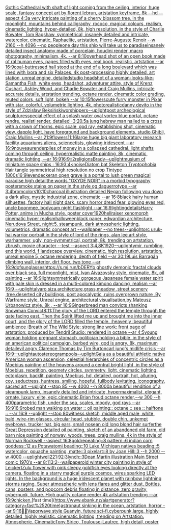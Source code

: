 [Gothic Cathedral  with shaft of light coming from the ceiling, interior, huge scale, fantasy concept art by florent lebrun, artstation keyframe, 8k --hd --aspect 4:3](https://www.ebank.nz/aiartgenerator?category=Gothic%2520Cathedral%2520%2520with%2520shaft%2520of%2520light%2520coming%2520from%2520the%2520ceiling%2C%2520interior%2C%2520huge%2520scale%2C%2520fantasy%2520concept%2520art%2520by%2520florent%2520lebrun%2C%2520artstation%2520keyframe%2C%25208k%2520--hd%2520--aspect%25204%3A3)[a very intricate painting of a cherry blossom tree, in the moonlight, mountains behind calligraphy, rococo, magical colours, realism, cinematic lighting, hyper-detailed, 8k, high resolution, in the style of Charlie Bowater, Tom Bagshaw, symmetrical, insanely detailed and intricate, watercolor, cinematic, Raphaelite, artstation, Pierre-Auguste Renoir --w 2160 --h 4096 --no people](https://www.ebank.nz/aiartgenerator?category=a%2520very%2520intricate%2520painting%2520of%2520a%2520cherry%2520blossom%2520tree%2C%2520in%2520the%2520moonlight%2C%2520mountains%2520behind%2520calligraphy%2C%2520rococo%2C%2520magical%2520colours%2C%2520realism%2C%2520cinematic%2520lighting%2C%2520hyper-detailed%2C%25208k%2C%2520high%2520resolution%2C%2520in%2520the%2520style%2520of%2520Charlie%2520Bowater%2C%2520Tom%2520Bagshaw%2C%2520symmetrical%2C%2520insanely%2520detailed%2520and%2520intricate%2C%2520watercolor%2C%2520cinematic%2C%2520Raphaelite%2C%2520artstation%2C%2520Pierre-Auguste%2520Renoir%2520--w%25202160%2520--h%25204096%2520--no%2520people)[one day this ship will take us to paradise](https://www.ebank.nz/aiartgenerator?category=one%2520day%2520this%2520ship%2520will%2520take%2520us%2520to%2520paradise)[insanely detailed insect anatomy made of porcelain, houdini render, macro photography, minimalism, 4k. --ar 8:10](https://www.ebank.nz/aiartgenerator?category=insanely%2520detailed%2520insect%2520anatomy%2520made%2520of%2520porcelain%2C%2520houdini%2520render%2C%2520macro%2520photography%2C%2520minimalism%2C%25204k.%2520--ar%25208%3A10)[overhead shot of an open book made of ral human eyes, pages filled with eyes, real book, realistic, artstation --ar 16:9](https://www.ebank.nz/aiartgenerator?category=overhead%2520shot%2520of%2520an%2520open%2520book%2520made%2520of%2520ral%2520human%2520eyes%2C%2520pages%2520filled%2520with%2520eyes%2C%2520real%2520book%2C%2520realistic%2C%2520artstation%2520--ar%252016%3A9)[coal-buttressed hall stood at the end of a long boulevard which was lined with Ixora and six Palaces, 4k post-processing highly detailed, art station, unreal engine, detailed](https://www.ebank.nz/aiartgenerator?category=coal-buttressed%2520hall%2520stood%2520at%2520the%2520end%2520of%2520a%2520long%2520boulevard%2520which%2520was%2520lined%2520with%2520Ixora%2520and%2520six%2520Palaces%2C%25204k%2520post-processing%2520highly%2520detailed%2C%2520art%2520station%2C%2520unreal%2520engine%2C%2520detailed)[studio headshot of a woman-looks-like-Samantha Fish, white eyes, headshot, adventurer attire, style of Krenz Cushart, Ashley Wood, and Charlie Bowater and Craig Mullins, intricate accurate details, artstation trending, octane render, cinematic color grading, muted colors, soft light, bokeh --ar 10:15](https://www.ebank.nz/aiartgenerator?category=studio%2520headshot%2520of%2520a%2520woman-looks-like-Samantha%2520Fish%2C%2520white%2520eyes%2C%2520headshot%2C%2520adventurer%2520attire%2C%2520style%2520of%2520Krenz%2520Cushart%2C%2520Ashley%2520Wood%2C%2520and%2520Charlie%2520Bowater%2520and%2520Craig%2520Mullins%2C%2520intricate%2520accurate%2520details%2C%2520artstation%2520trending%2C%2520octane%2520render%2C%2520cinematic%2520color%2520grading%2C%2520muted%2520colors%2C%2520soft%2520light%2C%2520bokeh%2520--ar%252010%3A15)[flowers](https://www.ebank.nz/aiartgenerator?category=flowers)[cute furry monster in Pixar with star, colorful, volumetric lighting, 4k, photorealistic](https://www.ebank.nz/aiartgenerator?category=cute%2520furry%2520monster%2520in%2520Pixar%2520with%2520star%2C%2520colorful%2C%2520volumetric%2520lighting%2C%25204k%2C%2520photorealistic)[danny devito in the style of Zdzisław Beksiński](https://www.ebank.nz/aiartgenerator?category=danny%2520devito%2520in%2520the%2520style%2520of%2520Zdzis%C5%82aw%2520Beksi%C5%84ski)[worshippers](https://www.ebank.nz/aiartgenerator?category=worshippers)[--uplight](https://www.ebank.nz/aiartgenerator?category=--uplight)[post archeological sculptures](https://www.ebank.nz/aiartgenerator?category=post%2520archeological%2520sculptures)[special effect of a splash water oval vortex blue portal, octane rendre, realisti render, detailed -](https://www.ebank.nz/aiartgenerator?category=special%2520effect%2520of%2520a%2520splash%2520water%2520oval%2520vortex%2520blue%2520portal%2C%2520octane%2520rendre%2C%2520realisti%2520render%2C%2520detailed%2520-)[3:2](https://www.ebank.nz/aiartgenerator?category=3%3A2)[0.5](https://www.ebank.nz/aiartgenerator?category=0.5)[a jung hebrew man nailed to a cross with a crown of thorns. epic scale, god ray, establishing shot, cinematic view, dapple light, have foreground and background elements, studio Ghibli, Craig Mullins --ar 21:9](https://www.ebank.nz/aiartgenerator?category=a%2520jung%2520hebrew%2520man%2520nailed%2520to%2520a%2520cross%2520with%2520a%2520crown%2520of%2520thorns.%2520epic%2520scale%2C%2520god%2520ray%2C%2520establishing%2520shot%2C%2520cinematic%2520view%2C%2520dapple%2520light%2C%2520have%2520foreground%2520and%2520background%2520elements%2C%2520studio%2520Ghibli%2C%2520Craig%2520Mullins%2520--ar%252021%3A9)[flowers](https://www.ebank.nz/aiartgenerator?category=flowers)[11:16](https://www.ebank.nz/aiartgenerator?category=11%3A16)[large huge big giant laboratory research facility aquariums aliens, sciencetists, glowing iridescent --ar 16:9](https://www.ebank.nz/aiartgenerator?category=large%2520huge%2520big%2520giant%2520laboratory%2520research%2520facility%2520aquariums%2520aliens%2C%2520sciencetists%2C%2520glowing%2520iridescent%2520--ar%252016%3A9)[nouveau](https://www.ebank.nz/aiartgenerator?category=nouveau)[render](https://www.ebank.nz/aiartgenerator?category=render)[piles of money in a collapsed cathedral, light shafts coming through ceiling, hyperrealistic matte painting, 8k, cinematic, dramatic lighting, --ar 16:9](https://www.ebank.nz/aiartgenerator?category=piles%2520of%2520money%2520in%2520a%2520collapsed%2520cathedral%2C%2520light%2520shafts%2520coming%2520through%2520ceiling%2C%2520hyperrealistic%2520matte%2520painting%2C%25208k%2C%2520cinematic%2C%2520dramatic%2520lighting%2C%2520--ar%252016%3A9)[16:9](https://www.ebank.nz/aiartgenerator?category=16%3A9)[::2](https://www.ebank.nz/aiartgenerator?category=%3A%3A2)[religions](https://www.ebank.nz/aiartgenerator?category=religions)[Brady](https://www.ebank.nz/aiartgenerator?category=Brady)[--uplight](https://www.ebank.nz/aiartgenerator?category=--uplight)[musium of miniature space ships : 16:9](https://www.ebank.nz/aiartgenerator?category=musium%2520of%2520miniature%2520space%2520ships%2520%3A%252016%3A9)[3:4](https://www.ebank.nz/aiartgenerator?category=3%3A4)[<noise](https://www.ebank.nz/aiartgenerator?category=%3Cnoise)[Diatom bat Skeleton Tryptophobia Hair tangle symmetrical high resolution no crop Tintype 1800s](https://www.ebank.nz/aiartgenerator?category=Diatom%2520bat%2520Skeleton%2520Tryptophobia%2520Hair%2520tangle%2520symmetrical%2520high%2520resolution%2520no%2520crop%2520Tintype%25201800s)[16:9](https://www.ebank.nz/aiartgenerator?category=16%3A9)[leyendecker](https://www.ebank.nz/aiartgenerator?category=leyendecker)[an open grave is a portal to lush green magical paradise high detail](https://www.ebank.nz/aiartgenerator?category=an%2520open%2520grave%2520is%2520a%2520portal%2520to%2520lush%2520green%2520magical%2520paradise%2520high%2520detail)[the words "OXYDE NOIR" in a morbid typography poster](https://www.ebank.nz/aiartgenerator?category=the%2520words%2520%22OXYDE%2520NOIR%22%2520in%2520a%2520morbid%2520typography%2520poster)[smoke stains on paper in the style og daguerrotype --ar 3:4](https://www.ebank.nz/aiartgenerator?category=smoke%2520stains%2520on%2520paper%2520in%2520the%2520style%2520og%2520daguerrotype%2520--ar%25203%3A4)[](https://www.ebank.nz/aiartgenerator?category=)[brom](https://www.ebank.nz/aiartgenerator?category=brom)[colors](https://www.ebank.nz/aiartgenerator?category=colors)[10:10](https://www.ebank.nz/aiartgenerator?category=10%3A10)[charcoal illustration detailed Negan following you down a dark alley, mystic industrial zone, cinematic --ar 16:8](https://www.ebank.nz/aiartgenerator?category=charcoal%2520illustration%2520detailed%2520Negan%2520following%2520you%2520down%2520a%2520dark%2520alley%2C%2520mystic%2520industrial%2520zone%2C%2520cinematic%2520--ar%252016%3A8)[black hairy human silhuettes, factory hall night dark, scary horror dread fear, glowing eyes red, uncle boonmee, bodycam night flashlight --ar 16:9](https://www.ebank.nz/aiartgenerator?category=black%2520hairy%2520human%2520silhuettes%2C%2520factory%2520hall%2520night%2520dark%2C%2520scary%2520horror%2520dread%2520fear%2C%2520glowing%2520eyes%2520red%2C%2520uncle%2520boonmee%2C%2520bodycam%2520night%2520flashlight%2520--ar%252016%3A9)[lighting](https://www.ebank.nz/aiartgenerator?category=lighting)[details](https://www.ebank.nz/aiartgenerator?category=details)[Harry Potter, anime in Mucha style, poster cover](https://www.ebank.nz/aiartgenerator?category=Harry%2520Potter%2C%2520anime%2520in%2520Mucha%2520style%2C%2520poster%2520cover)[1920](https://www.ebank.nz/aiartgenerator?category=1920)[hellraiser xenomorph cinematic hyper realism](https://www.ebank.nz/aiartgenerator?category=hellraiser%2520xenomorph%2520cinematic%2520hyper%2520realism)[halloween](https://www.ebank.nz/aiartgenerator?category=halloween)[black paper, edwardian architecture, Nerudova Street, night:5, steampunk, dark atmospheric lighting, volumetrics, dramatic concept art --wallpaper --no trees](https://www.ebank.nz/aiartgenerator?category=black%2520paper%2C%2520edwardian%2520architecture%2C%2520Nerudova%2520Street%2C%2520night%3A5%2C%2520steampunk%2C%2520dark%2520atmospheric%2520lighting%2C%2520volumetrics%2C%2520dramatic%2520concept%2520art%2520--wallpaper%2520--no%2520trees)[--uplight](https://www.ebank.nz/aiartgenerator?category=--uplight)[orc uruk-hai warrior portrait in the style of lord of the rings, alan lee art style, warhammer, ugly, non-symmetrical, portrait, 8k, trending on artstation, zbrush, movie character --test --aspect 3:4](https://www.ebank.nz/aiartgenerator?category=orc%2520uruk-hai%2520warrior%2520portrait%2520in%2520the%2520style%2520of%2520lord%2520of%2520the%2520rings%2C%2520alan%2520lee%2520art%2520style%2C%2520warhammer%2C%2520ugly%2C%2520non-symmetrical%2C%2520portrait%2C%25208k%2C%2520trending%2520on%2520artstation%2C%2520zbrush%2C%2520movie%2520character%2520--test%2520--aspect%25203%3A4)[,8K](https://www.ebank.nz/aiartgenerator?category=%2C8K)[1920](https://www.ebank.nz/aiartgenerator?category=1920)[--uplight](https://www.ebank.nz/aiartgenerator?category=--uplight)[ymir, rumbling, end this world, f landscape overview, cinematic, high resolution, artstation, unreal engine 5, octane rendering, depth of field --ar 30:19](https://www.ebank.nz/aiartgenerator?category=ymir%2C%2520rumbling%2C%2520end%2520this%2520world%2C%2520f%2520landscape%2520overview%2C%2520cinematic%2C%2520high%2520resolution%2C%2520artstation%2C%2520unreal%2520engine%25205%2C%2520octane%2520rendering%2C%2520depth%2520of%2520field%2520--ar%252030%3A19)[Luis Barragán climbing wall, interior, dirt floor, two tone --ar 16:9](https://www.ebank.nz/aiartgenerator?category=Luis%2520Barrag%C3%A1n%2520climbing%2520wall%2C%2520interior%2C%2520dirt%2520floor%2C%2520two%2520tone%2520--ar%252016%3A9)[dof](https://www.ebank.nz/aiartgenerator?category=dof)[sunglasses](https://www.ebank.nz/aiartgenerator?category=sunglasses)[https://s.mj.run/bDERYb  ghostly demonic fractal clouds over black sea, full moonlight, mist, Ivan Aivazovsky style, cinematic, 8k, oil painting --ar 16:9](https://www.ebank.nz/aiartgenerator?category=https%3A//s.mj.run/bDERYb%2520%2520ghostly%2520demonic%2520fractal%2520clouds%2520over%2520black%2520sea%2C%2520full%2520moonlight%2C%2520mist%2C%2520Ivan%2520Aivazovsky%2520style%2C%2520cinematic%2C%25208k%2C%2520oil%2520painting%2520--ar%252016%3A9)[light](https://www.ebank.nz/aiartgenerator?category=light)[symmetrically gorgeous Japanese female water spirit with pale skin is dressed in a multi-colored kimono dancing, realism --ar 16:9 --uplight](https://www.ebank.nz/aiartgenerator?category=symmetrically%2520gorgeous%2520Japanese%2520female%2520water%2520spirit%2520with%2520pale%2520skin%2520is%2520dressed%2520in%2520a%2520multi-colored%2520kimono%2520dancing%2C%2520realism%2520--ar%252016%3A9%2520--uplight)[alvaro siza,architecture,grass,meadow ,street scenery ,tree,deserted city buildings, post apocalyptic ,ruins,overgrown nature ,By Warframe style, Unreal engine, architectural visualisation,by Mateusz Urbanowicz style, 8k , --ar 16:9](https://www.ebank.nz/aiartgenerator?category=alvaro%2520siza%2Carchitecture%2Cgrass%2Cmeadow%2520%2Cstreet%2520scenery%2520%2Ctree%2Cdeserted%2520city%2520buildings%2C%2520post%2520apocalyptic%2520%2Cruins%2Covergrown%2520nature%2520%2CBy%2520Warframe%2520style%2C%2520Unreal%2520engine%2C%2520architectural%2520visualisation%2Cby%2520Mateusz%2520Urbanowicz%2520style%2C%25208k%2520%2C%2520--ar%252016%3A9)[Gingerbread man convicts shanking Snowman Convict](https://www.ebank.nz/aiartgenerator?category=Gingerbread%2520man%2520convicts%2520shanking%2520Snowman%2520Convict)[8:11](https://www.ebank.nz/aiartgenerator?category=8%3A11)[](https://www.ebank.nz/aiartgenerator?category=)[:The glory of the LORD entered the temple through the gate facing east. Then the Spirit lifted me up and brought me into the inner court, and the glory of the LORD filled the temple. :heavenly :beautiful ambience :Breath of The Wild Style: strong line work: front page of artstation: produced by Tendril Studio: rendered in octane --ar 4:5](https://www.ebank.nz/aiartgenerator?category=%3AThe%2520glory%2520of%2520the%2520LORD%2520entered%2520the%2520temple%2520through%2520the%2520gate%2520facing%2520east.%2520Then%2520the%2520Spirit%2520lifted%2520me%2520up%2520and%2520brought%2520me%2520into%2520the%2520inner%2520court%2C%2520and%2520the%2520glory%2520of%2520the%2520LORD%2520filled%2520the%2520temple.%2520%3Aheavenly%2520%3Abeautiful%2520ambience%2520%3ABreath%2520of%2520The%2520Wild%2520Style%3A%2520strong%2520line%2520work%3A%2520front%2520page%2520of%2520artstation%3A%2520produced%2520by%2520Tendril%2520Studio%3A%2520rendered%2520in%2520octane%2520--ar%25204%3A5)[young woman holding pregnant stomach, politician holding a bible, in the style of an american political campaign, barbed wire, god is angry, 8k, maximum detail](https://www.ebank.nz/aiartgenerator?category=young%2520woman%2520holding%2520pregnant%2520stomach%2C%2520politician%2520holding%2520a%2520bible%2C%2520in%2520the%2520style%2520of%2520an%2520american%2520political%2520campaign%2C%2520barbed%2520wire%2C%2520god%2520is%2520angry%2C%25208k%2C%2520maximum%2520detail)[evil angry Clarence Thomas by Tim Burton](https://www.ebank.nz/aiartgenerator?category=evil%2520angry%2520Clarence%2520Thomas%2520by%2520Tim%2520Burton)[carl jung's midlife crisis --ar 16:9](https://www.ebank.nz/aiartgenerator?category=carl%2520jung%27s%2520midlife%2520crisis%2520--ar%252016%3A9)[--uplight](https://www.ebank.nz/aiartgenerator?category=--uplight)[autostereogram](https://www.ebank.nz/aiartgenerator?category=autostereogram)[pools](https://www.ebank.nz/aiartgenerator?category=pools)[--uplight](https://www.ebank.nz/aiartgenerator?category=--uplight)[Gaia as a beautiful athletic native American woman ascension, celestial hierarchies of concentric circles as a Moebius painting of the heavens around a central bright light, in the style of Moebius, repetition, geomety circles, symmetry, light, cinematic lighting, ectoplasm, backlit, painting, Moebius, hd, detailed, portrait, hot, alluring, coy, seductress, huntress, smiling, hopeful, fullbody levitating, iconography, sacred art --uplight --stop 85 --w 4000 --h 8000](https://www.ebank.nz/aiartgenerator?category=Gaia%2520as%2520a%2520beautiful%2520athletic%2520native%2520American%2520woman%2520ascension%2C%2520celestial%2520hierarchies%2520of%2520concentric%2520circles%2520as%2520a%2520Moebius%2520painting%2520of%2520the%2520heavens%2520around%2520a%2520central%2520bright%2520light%2C%2520in%2520the%2520style%2520of%2520Moebius%2C%2520repetition%2C%2520geomety%2520circles%2C%2520symmetry%2C%2520light%2C%2520cinematic%2520lighting%2C%2520ectoplasm%2C%2520backlit%2C%2520painting%2C%2520Moebius%2C%2520hd%2C%2520detailed%2C%2520portrait%2C%2520hot%2C%2520alluring%2C%2520coy%2C%2520seductress%2C%2520huntress%2C%2520smiling%2C%2520hopeful%2C%2520fullbody%2520levitating%2C%2520iconography%2C%2520sacred%2520art%2520--uplight%2520--stop%252085%2520--w%25204000%2520--h%25208000)[a beautiful rendition of a steampunk lamp, insanely detailed and intricate, hypermaximalist, elegant, ornate, luxury, elite, epic,cinematic,Brian froud,octane render,--w 300 --h 400](https://www.ebank.nz/aiartgenerator?category=a%2520beautiful%2520rendition%2520of%2520a%2520steampunk%2520lamp%2C%2520insanely%2520detailed%2520and%2520intricate%2C%2520hypermaximalist%2C%2520elegant%2C%2520ornate%2C%2520luxury%2C%2520elite%2C%2520epic%2Ccinematic%2CBrian%2520froud%2Coctane%2520render%2C--w%2520300%2520--h%2520400)[parametric fish, under the sea, scales, moody, god rays --ar 16:9](https://www.ebank.nz/aiartgenerator?category=parametric%2520fish%2C%2520under%2520the%2520sea%2C%2520scales%2C%2520moody%2C%2520god%2520rays%2520--ar%252016%3A9)[16:9](https://www.ebank.nz/aiartgenerator?category=16%3A9)[robed man walking on water :: oil painting:: octane :: sea :: halftone :: --ar 16:9 --uplight --stop 80](https://www.ebank.nz/aiartgenerator?category=robed%2520man%2520walking%2520on%2520water%2520%3A%3A%2520oil%2520painting%3A%3A%2520octane%2520%3A%3A%2520sea%2520%3A%3A%2520halftone%2520%3A%3A%2520--ar%252016%3A9%2520--uplight%2520--stop%252080)[witness sketch, middle aged male, white, bald, wire-rim glasses, circular head, stubble, double chin, unkempt eyebrows, trucker hat, big ears, small nose](https://www.ebank.nz/aiartgenerator?category=witness%2520sketch%2C%2520middle%2520aged%2520male%2C%2520white%2C%2520bald%2C%2520wire-rim%2520glasses%2C%2520circular%2520head%2C%2520stubble%2C%2520double%2520chin%2C%2520unkempt%2520eyebrows%2C%2520trucker%2520hat%2C%2520big%2520ears%2C%2520small%2520nose)[an old long blond hair surfer](https://www.ebank.nz/aiartgenerator?category=an%2520old%2520long%2520blond%2520hair%2520surfer)[the Great Depression detailed oil painting, sketch of an abandoned old farm, old barn nice painting of norway, woods, trees, craig mullins, 4k in the style of Norman Rockwell --aspect 16:8](https://www.ebank.nz/aiartgenerator?category=the%2520Great%2520Depression%2520detailed%2520oil%2520painting%2C%2520sketch%2520of%2520an%2520abandoned%2520old%2520farm%2C%2520old%2520barn%2520nice%2520painting%2520of%2520norway%2C%2520woods%2C%2520trees%2C%2520craig%2520mullins%2C%25204k%2520in%2520the%2520style%2520of%2520Norman%2520Rockwell%2520--aspect%252016%3A8)[gold](https://www.ebank.nz/aiartgenerator?category=gold)[repeating::8 pattern::6 indian corn goddess::12 as Potawatomi beading::10 Lake Michigan natives beading::5 watercolor, gouache painting, matte::3 pixelart::8 by Joan Hill::3 --h 2000 --w 4000 --uplight](https://www.ebank.nz/aiartgenerator?category=repeating%3A%3A8%2520pattern%3A%3A6%2520indian%2520corn%2520goddess%3A%3A12%2520as%2520Potawatomi%2520beading%3A%3A10%2520Lake%2520Michigan%2520natives%2520beading%3A%3A5%2520watercolor%2C%2520gouache%2520painting%2C%2520matte%3A%3A3%2520pixelart%3A%3A8%2520by%2520Joan%2520Hill%3A%3A3%2520--h%25202000%2520--w%25204000%2520--uplight)[well](https://www.ebank.nz/aiartgenerator?category=well)[2](https://www.ebank.nz/aiartgenerator?category=2)[21:9](https://www.ebank.nz/aiartgenerator?category=21%3A9)[2:3](https://www.ebank.nz/aiartgenerator?category=2%3A3)[lynch::3](https://www.ebank.nz/aiartgenerator?category=lynch%3A%3A3)[Dean Martin illustration Main Street comic 1970’s --ar 8:11](https://www.ebank.nz/aiartgenerator?category=Dean%2520Martin%2520illustration%2520Main%2520Street%2520comic%25201970%E2%80%99s%2520--ar%25208%3A11)[3:2](https://www.ebank.nz/aiartgenerator?category=3%3A2)[--wallpaper](https://www.ebank.nz/aiartgenerator?category=--wallpaper)[old winter city painting in style of Leickert](https://www.ebank.nz/aiartgenerator?category=old%2520winter%2520city%2520painting%2520in%2520style%2520of%2520Leickert)[Zulu flower with pink sleepy goldfish eyes looking directly at the camera, floating in a starry magical purple cosmos, wires sparking LED lights. In the background is a huge iridescent planet with rainbow lightning storms raging. Super atmospheric with lens flares and glitter dust, Bottles, cans, posters, and popcorn debris floating in distance, zero gravity, cyberpunk, future. High quality octane render 4k artstation trending —ar 16:9](https://www.ebank.nz/aiartgenerator?category=Zulu%2520flower%2520with%2520pink%2520sleepy%2520goldfish%2520eyes%2520looking%2520directly%2520at%2520the%2520camera%2C%2520floating%2520in%2520a%2520starry%2520magical%2520purple%2520cosmos%2C%2520wires%2520sparking%2520LED%2520lights.%2520In%2520the%2520background%2520is%2520a%2520huge%2520iridescent%2520planet%2520with%2520rainbow%2520lightning%2520storms%2520raging.%2520Super%2520atmospheric%2520with%2520lens%2520flares%2520and%2520glitter%2520dust%2C%2520Bottles%2C%2520cans%2C%2520posters%2C%2520and%2520popcorn%2520debris%2520floating%2520in%2520distance%2C%2520zero%2520gravity%2C%2520cyberpunk%2C%2520future.%2520High%2520quality%2520octane%2520render%25204k%2520artstation%2520trending%2520%E2%80%94ar%252016%3A9)[chicken.](https://www.ebank.nz/aiartgenerator?category=chicken.)[fast time](https://www.ebank.nz/aiartgenerator?category=fast%2520time)[astronaut sinking in the ocean, artstation, horror --ar 9:16](https://www.ebank.nz/aiartgenerator?category=astronaut%2520sinking%2520in%2520the%2520ocean%2C%2520artstation%2C%2520horror%2520--ar%25209%3A16)[🌌🎇](https://www.ebank.nz/aiartgenerator?category=%F0%9F%8C%8C%F0%9F%8E%87)[Vaporwave style Guanyin, future sci-fi,cyberpunk,large, highly detailed, highly realistic. cinematic lighting, trending on Artstation. Atmospheric. Cinematic](https://www.ebank.nz/aiartgenerator?category=Vaporwave%2520style%2520Guanyin%2C%2520future%2520sci-fi%2Ccyberpunk%2Clarge%2C%2520highly%2520detailed%2C%2520highly%2520realistic.%2520cinematic%2520lighting%2C%2520trending%2520on%2520Artstation.%2520Atmospheric.%2520Cinematic)[Tony Sirico, Toulouse-Lautrec, high detail, poster](https://www.ebank.nz/aiartgenerator?category=Tony%2520Sirico%2C%2520Toulouse-Lautrec%2C%2520high%2520detail%2C%2520poster)